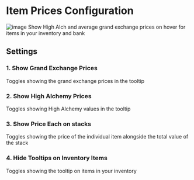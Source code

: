 # Item Prices Configuration

![image](https://raw.githubusercontent.com/runelite/wiki/master/img/Item-Prices-display.png)
Show High Alch and average grand exchange prices on hover for items in your inventory and bank

## Settings

### 1. Show Grand Exchange Prices

Toggles showing the grand exchange prices in the tooltip

### 2. Show High Alchemy Prices

Toggles showing High Alchemy values in the tooltip

### 3. Show Price Each on stacks

Toggles showing the price of the individual item alongside the total value of the stack

### 4. Hide Tooltips on Inventory Items

Toggles showing the tooltip on items in your inventory